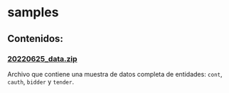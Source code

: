 # samples

## Contenidos:
### [20220625_data.zip](20220625_data.zip)
Archivo que contiene una muestra de datos completa de entidades: `cont`, `cauth`, `bidder` y `tender`.